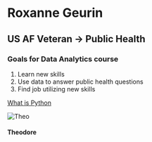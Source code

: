 # Roxanne Geurin

## US AF Veteran &rarr; Public Health

### Goals for Data Analytics course

1. Learn new skills
2. Use data to answer public health questions
3. Find job utilizing new skills

[What is Python](https://www.codecademy.com/article/what-is-python)

![Theo](IMG_7686.jpeg)

#### Theodore
